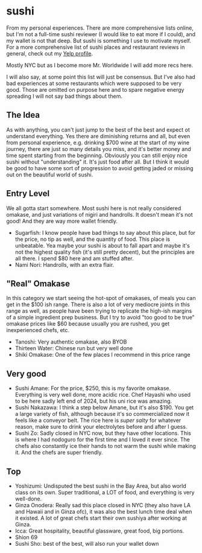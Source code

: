 # sushi

From my personal experiences. There are more comprehensive lists online, but I'm not a full-time sushi reviewer (I would like to eat more if I could), and my wallet is not that deep. But sushi is something I use to motivate myself. For a more comprehensive list of sushi places and restaurant reviews in general, check out my [Yelp profile](https://www.yelp.com/user_details?userid=RTTMsplbxNb61fujtFz23g).

Mostly NYC but as I become more Mr. Worldwide I will add more recs here. 

I will also say, at some point this list will just be consensus. But I've also had bad experiences at some restaurants which were supposed to be very good. Those are omitted on purpose here and to spare negative energy spreading I will not say bad things about them.

## The Idea

As with anything, you can't just jump to the best of the best and expect ot understand everything. Yes there are diminishing returns and all, but even from personal experience, e.g. drinking $700 wine at the start of my wine journey, there are just so many details you miss, and it's better money and time spent starting from the beginning. Obviously you can still enjoy nice sushi without "understanding" it. It's just food after all. But I think it would be good to have some sort of progression to avoid getting jaded or missing out on the beautiful world of sushi.

## Entry Level

We all gotta start somewhere. Most sushi here is not really considered omakase, and just variations of nigiri and handrolls. It doesn't mean it's not good! And they are way more wallet friendly.

* Sugarfish: I know people have bad things to say about this place, but for the price, no tip as well, and the quantity of food. This place is unbeatable. Yea maybe your sushi is about to fall apart and maybe it's not the highest quality fish (it's still pretty decent), but the principles are all there. I spend $80 here and am stuffed after.
* Nami Nori: Handrolls, with an extra flair.

## "Real" Omakase

In this category we start seeing the hot-spot of omakases, of meals you can get in the $100 ish range. There is also a lot of very mediocre joints in this range as well, as people have been trying to replicate the high-ish margins of a simple ingredient prep business. But I try to avoid "too good to be true" omakase prices like $60 because usually you are rushed, you get inexperienced chefs, etc.

* Tanoshi: Very authentic omakase, also BYOB
* Thirteen Water: Chinese run but very well done
* Shiki Omakase: One of the few places I recommend in this price range

## Very good

* Sushi Amane: For the price, $250, this is my favorite omakase. Everything is very well done, more acidic rice. Chef Hayashi who used to be here sadly left end of 2024, but his uni rice was amazing.
* Sushi Nakazawa: I think a step below Amane, but it's also $190. You get a large variety of fish, although because it's so commercialized now it feels like a conveyor belt. The rice here is _super salty_ for whatever reason, make sure to drink your electrolytes before and after I guess.
* Sushi Zo: Sadly closed in NYC now, but they have other locations. This is where I had nodoguro for the first time and I loved it ever since. The chefs also constantly ice their hands to not warm the sushi while making it. And the chefs are super friendly.

## Top

* Yoshizumi: Undisputed the best sushi in the Bay Area, but also world class on its own. Super traditional, a LOT of food, and everything is very well-done.
* Ginza Onodera: Really sad this place closed in NYC (they also have LA and Hawaii and in Ginza ofc), it was also the best lunch time deal when it existed. A lot of great chefs start their own sushiya after working at Ginza.
* Icca: Great hospitality, beautiful glassware, great food, big portions.
* Shion 69
* Sushi Sho: best of the best, will also run your wallet down
